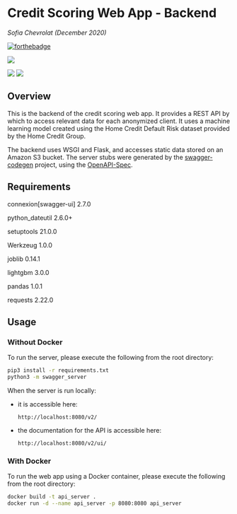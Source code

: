 # Credit Scoring Web App - Backend
*Sofia Chevrolat (December 2020)*

[![forthebadge](https://forthebadge.com/images/badges/made-with-python.svg)](https://forthebadge.com)

![](https://img.shields.io/badge/USES-Docker-2496ED?style=for-the-badge&logo=Docker)

![](https://img.shields.io/badge/REST_API_SERVER-Heroku-430098?style=for-the-badge&logo=Heroku)
![](https://img.shields.io/badge/DOCUMENTED_WITH-Swagger-85EA2D?style=for-the-badge&logo=Swagger)

## Overview
This is the backend of the credit scoring web app. 
It provides a REST API by which to access relevant data for each anonymized client.
It uses a machine learning model created using the Home Credit Default Risk dataset provided by the Home Credit Group.

The backend uses WSGI and Flask, and accesses static data stored on an Amazon S3 bucket.
The server stubs were generated by the [swagger-codegen](https://github.com/swagger-api/swagger-codegen) project, using the
[OpenAPI-Spec](https://github.com/swagger-api/swagger-core/wiki).  

## Requirements
connexion[swagger-ui] 2.7.0

python_dateutil 2.6.0+

setuptools 21.0.0

Werkzeug 1.0.0

joblib 0.14.1

lightgbm 3.0.0

pandas 1.0.1

requests 2.22.0

## Usage
### Without Docker
To run the server, please execute the following from the root directory:

```bash
pip3 install -r requirements.txt
python3 -m swagger_server
```

When the server is run locally:
- it is accessible here:

    ```
    http://localhost:8080/v2/
    ```

- the documentation for the API is accessible here: 

    ```
    http://localhost:8080/v2/ui/
    ```

### With Docker
To run the web app using a Docker container, please execute the following from the root directory:

```bash
docker build -t api_server .
docker run -d --name api_server -p 8080:8080 api_server
```
